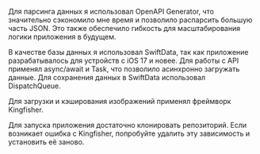 Для парсинга данных я использовал OpenAPI Generator, что значительно сэкономило мне время и позволило распарсить большую часть JSON. Это также обеспечило гибкость для масштабирования логики приложения в будущем.

В качестве базы данных я использовал SwiftData, так как приложение разрабатывалось для устройств с iOS 17 и новее. Для работы с API применял async/await и Task, что позволило асинхронно загружать данные. Для сохранения данных в SwiftData использовал DispatchQueue.

Для загрузки и кэширования изображений применял фреймворк Kingfisher.

Для запуска приложения достаточно клонировать репозиторий. Если возникает ошибка с Kingfisher, попробуйте удалить эту зависимость и установить её заново.
